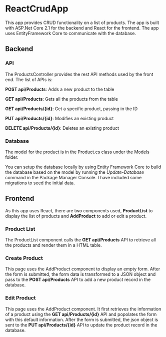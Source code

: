 # ReactCrudApp

This app provides CRUD functionality on a list of products. The app is built with ASP.Net Core 2.1 for the backend and React for the frontend. The app uses EntityFramework Core to communicate with the database.

## Backend 

### API

The ProductsController provides the rest API methods used by the front end. The list of APIs is:

**POST api/Products**: Adds a new product to the table

**GET api/Products**: Gets all the products from the table

**GET api/Products/{id}**: Get a specific product, passing in the ID

**PUT api/Products/{id}**: Modifies an existing product

**DELETE api/Products/{id}**: Deletes an existing product


### Database

The model for the product is in the Product.cs class under the Models folder. 

You can setup the database locally by using Entity Framework Core to build the database based on the model by running the *Update-Database* command in the Package Manager Console. I have included some migrations to seed the initial data.

## Frontend

As this app uses React, there are two components used, **ProductList** to display the list of products and **AddProduct** to add or edit a product.

### Product List

The ProductList component calls the **GET api/Products** API to retrieve all the products and render them in a HTML table. 

### Create Product

This page uses the AddProduct component to display an empty form. After the form is submitted, the form data is transformed to a JSON object and pass to the **POST api/Products** API to add a new product record in the database.

### Edit Product

This page uses the AddProduct component. It first retrieves the information of a product using the **GET api/Products/{id}** API and popolates the form with this default information. After the form is submitted, the json object is sent to the **PUT api/Products/{id}** API to update the product record in the database.

